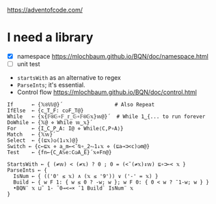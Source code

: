 https://adventofcode.com/

# I need a library

- [x] namespace https://mlochbaum.github.io/BQN/doc/namespace.html
- [ ] unit test

- `startsWith` as an alternative to regex
- `ParseInts`; it's essential.
- Control flow https://mlochbaum.github.io/BQN/doc/control.html

```apl
If      ← {𝕏⍟𝕎@}´                 # Also Repeat
IfElse  ← {c‿T‿F: c◶F‿T@}
While   ← {𝕩{𝔽⍟𝔾∘𝔽_𝕣_𝔾∘𝔽⍟𝔾𝕩}𝕨@}´  # While 1‿{... to run forever
DoWhile ← {𝕏@ ⋄ While 𝕨‿𝕩}´
For     ← {I‿C‿P‿A: I@ ⋄ While⟨C,P∘A⟩}
Match   ← {𝕏𝕨}´
Select  ← {(⊑𝕩)◶(1↓𝕩)@}
Switch ← {c←⊑𝕩 ⋄ a‿m←<˘⍉∘‿2⥊1↓𝕩 ⋄ (⊑a⊸⊐<c)◶m@}
Test    ← {fn←{C‿A𝕊e:C◶A‿E}´𝕩⋄Fn@}

StartsWith ← { (≠𝕨) < (≠𝕩) ? 0 ; 0 = (<˘(≠𝕩)↕𝕨) ⊑∘⊐⟜< 𝕩 }
ParseInts ← {
  IsNum ← { (('0' ≤ 𝕩) ∧ (𝕩 ≤ '9')) ∨ ('-' = 𝕩) }
  Build ← { w F 1: { w ≤ 0 ? -w; w }; w F 0: { 0 < w ? ¯1-w; w } }
  •BQN¨ 𝕩 ⊔˜ 1- ˜0⊸<⊸× ¯1 Build` IsNum¨ 𝕩
}
```
